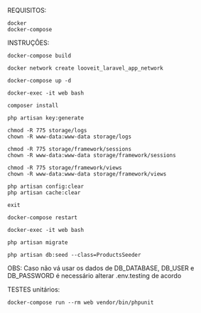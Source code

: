 REQUISITOS:

    docker
    docker-compose

INSTRUÇÔES:

    docker-compose build

    docker network create looveit_laravel_app_network

    docker-compose up -d

    docker-exec -it web bash

    composer install

    php artisan key:generate

    chmod -R 775 storage/logs
    chown -R www-data:www-data storage/logs

    chmod -R 775 storage/framework/sessions
    chown -R www-data:www-data storage/framework/sessions

    chmod -R 775 storage/framework/views
    chown -R www-data:www-data storage/framework/views

    php artisan config:clear
    php artisan cache:clear

    exit

    docker-compose restart

    docker-exec -it web bash

    php artisan migrate

    php artisan db:seed --class=ProductsSeeder

OBS: Caso não vá usar os dados de DB_DATABASE, DB_USER e DB_PASSWORD é necessário alterar 
.env.testing de acordo 


TESTES unitários:

    docker-compose run --rm web vendor/bin/phpunit